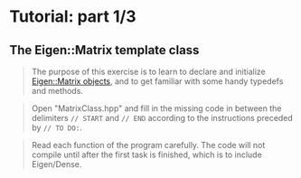 
# Tutorial: part 1/3
## The Eigen::Matrix template class

> The purpose of this exercise is to learn to declare and initialize [Eigen::Matrix objects](https://eigen.tuxfamily.org/dox/group__TutorialMatrixClass.html), and to get familiar with some handy typedefs and methods.

> Open "MatrixClass.hpp" and fill in the missing code in between the delimiters `// START` and `// END` according to the instructions preceded by `// TO DO:`.

> Read each function of the program carefully. The code will not compile until after the first task is finished, which is to include Eigen/Dense.